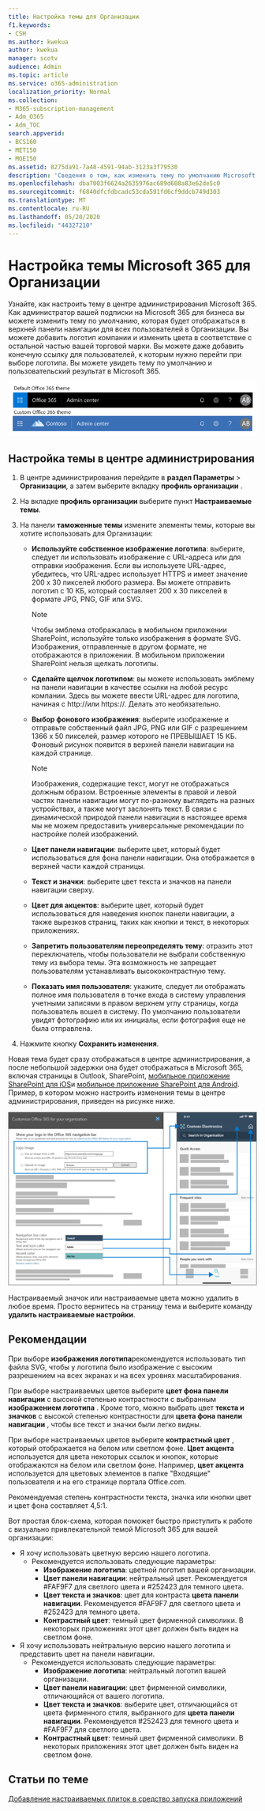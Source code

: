 ```yaml
---
title: Настройка темы для Организации
f1.keywords:
- CSH
ms.author: kwekua
author: kwekua
manager: scotv
audience: Admin
ms.topic: article
ms.service: o365-administration
localization_priority: Normal
ms.collection:
- M365-subscription-management
- Adm_O365
- Adm_TOC
search.appverid:
- BCS160
- MET150
- MOE150
ms.assetid: 8275da91-7a48-4591-94ab-3123a3f79530
description: 'Сведения о том, как изменить тему по умолчанию Microsoft 365 и настроить ее на использование логотипа или цвета вашей компании. '
ms.openlocfilehash: dba7003f6624a2635976ac689d608a83e62de5c0
ms.sourcegitcommit: f6840dfcfdbcadc53cda591fd6cf9ddcb749d303
ms.translationtype: MT
ms.contentlocale: ru-RU
ms.lasthandoff: 05/20/2020
ms.locfileid: "44327210"
---
```

# <a name="customize-the-microsoft-365-theme-for-your-organization"></a>Настройка темы Microsoft 365 для Организации

Узнайте, как настроить тему в центре администрирования Microsoft 365. Как администратор вашей подписки на Microsoft 365 для бизнеса вы можете изменить тему по умолчанию, которая будет отображаться в верхней панели навигации для всех пользователей в Организации. Вы можете добавить логотип компании и изменить цвета в соответствие с остальной частью вашей торговой марки. Вы можете даже добавить конечную ссылку для пользователей, к которым нужно перейти при выборе логотипа. Вы можете увидеть тему по умолчанию и пользовательский результат в Microsoft 365.
  
![Тема Microsoft 365 по умолчанию и пользовательская тема Microsoft 365](../../media/e2cbc922-b424-4683-8c5c-fdbcbd0ce844.png)
  
## <a name="customize-your-theme-in-the-admin-center"></a>Настройка темы в центре администрирования

1. В центре администрирования перейдите в **раздел Параметры** \> **Организации**, а затем выберите вкладку **профиль организации** .

2. На вкладке **профиль организации** выберите пункт **Настраиваемые темы**.

3. На панели **таможенные темы** измените элементы темы, которые вы хотите использовать для Организации:
    
    - **Используйте собственное изображение логотипа**: выберите, следует ли использовать изображение с URL-адреса или для отправки изображения. Если вы используете URL-адрес, убедитесь, что URL-адрес использует HTTPS и имеет значение 200 x 30 пикселей любого размера. Вы можете отправить логотип с 10 КБ, который составляет 200 x 30 пикселей в формате JPG, PNG, GIF или SVG.

      > [!NOTE]
      > Чтобы эмблема отображалась в мобильном приложении SharePoint, используйте только изображения в формате SVG. Изображения, отправленные в другом формате, не отображаются в приложении. В мобильном приложении SharePoint нельзя щелкать логотипы.

    - **Сделайте щелчок логотипом**: вы можете использовать эмблему на панели навигации в качестве ссылки на любой ресурс компании. Здесь вы можете ввести URL-адрес для логотипа, начиная с http://или https://. Делать это необязательно.

    - **Выбор фонового изображения**: выберите изображение и отправьте собственный файл JPG, PNG или GIF с разрешением 1366 x 50 пикселей, размер которого не ПРЕВЫШАЕТ 15 КБ. Фоновый рисунок появится в верхней панели навигации на каждой странице.

      > [!NOTE]
      > Изображения, содержащие текст, могут не отображаться должным образом. Встроенные элементы в правой и левой частях панели навигации могут по-разному выглядеть на разных устройствах, а также могут заслонять текст. В связи с динамической природой панели навигации в настоящее время мы не можем предоставить универсальные рекомендации по настройке полей изображений. 

    - **Цвет панели навигации**: выберите цвет, который будет использоваться для фона панели навигации. Она отображается в верхней части каждой страницы.

    - **Текст и значки**: выберите цвет текста и значков на панели навигации сверху.

    - **Цвет для акцентов**: выберите цвет, который будет использоваться для наведения кнопок панели навигации, а также вырезков страниц, таких как кнопки и текст, в некоторых приложениях.

     - **Запретить пользователям переопределять тему**: отразить этот переключатель, чтобы пользователи не выбрали собственную тему из выбора темы. Эта возможность не запрещает пользователям устанавливать высококонтрастную тему.

    - **Показать имя пользователя**: укажите, следует ли отображать полное имя пользователя в точке входа в систему управления учетными записями в правом верхнем углу страницы, когда пользователь вошел в систему. По умолчанию пользователи увидят фотографию или их инициалы, если фотография еще не была отправлена.
    
4. Нажмите кнопку **Сохранить изменения**.
    
Новая тема будет сразу отображаться в центре администрирования, а после небольшой задержки она будет отображаться в Microsoft 365, включая страницы в Outlook, SharePoint, [мобильное приложение SharePoint для iOS](https://support.office.com/article/SharePoint-mobile-app-for-iOS-339402ce-16bb-4c97-9475-0c5375ccef7a)и [мобильное приложение SharePoint для Android](https://support.office.com/article/SharePoint-mobile-app-for-Android-d875654b-fb0a-4dbe-a17a-a676cf936284). Пример, в котором можно настроить изменения темы в центре администрирования, приведен на рисунке ниже.

![m365 — Admin — клиент — тема — основные сведения](../../media/m365-admin-tenant-theme-conceptual.png)

Настраиваемый значок или настраиваемые цвета можно удалить в любое время. Просто вернитесь на страницу тема и выберите команду **удалить настраиваемые настройки**.
  
## <a name="best-practices"></a>Рекомендации

При выборе **изображения логотипа**рекомендуется использовать тип файла SVG, чтобы у логотипа было изображение с высоким разрешением на всех экранах и на всех уровнях масштабирования.

При выборе настраиваемых цветов выберите **цвет фона панели навигации** с высокой степенью контрастности с выбранным **изображением логотипа** . Кроме того, можно выбрать цвет **текста и значков** с высокой степенью контрастности для **цвета фона панели навигации** , чтобы все текст и значки были легко видны.

При выборе настраиваемых цветов выберите **контрастный цвет** , который отображается на белом или светлом фоне. **Цвет акцента** используется для цвета некоторых ссылок и кнопок, которые отображаются на белом или светлом фоне. Например, **цвет акцента** используется для цветовых элементов в папке "Входящие" пользователя и на его странице портала Office.com. 
  
Рекомендуемая степень контрастности текста, значка или кнопки цвет и цвет фона составляет 4,5:1.

Вот простая блок-схема, которая поможет быстро приступить к работе с визуально привлекательной темой Microsoft 365 для вашей организации:
  - Я хочу использовать цветную версию нашего логотипа.
    - Рекомендуется использовать следующие параметры:
      - **Изображение логотипа**: цветной логотип вашей организации.
      - **Цвет панели навигации**: нейтральный цвет. Рекомендуется #FAF9F7 для светлого цвета и #252423 для темного цвета.
      - **Цвет текста и значков**: цвет для контраста **цвета панели навигации**. Рекомендуется #FAF9F7 для светлого цвета и #252423 для темного цвета.
      - **Контрастный цвет**: темный цвет фирменной символики. В некоторых приложениях этот цвет должен быть виден на светлом фоне.
  - Я хочу использовать нейтральную версию нашего логотипа и представить цвет на панели навигации.
    - Рекомендуется использовать следующие параметры:
      - **Изображение логотипа**: нейтральный логотип вашей организации.
      - **Цвет панели навигации**: цвет фирменной символики, отличающийся от вашего логотипа.
      - **Цвет текста и значков**: выберите цвет, отличающийся от цвета фирменного стиля, выбранного для **цвета панели навигации**. Рекомендуется #252423 для темного цвета и #FAF9F7 для светлого цвета.
      - **Контрастный цвет**: темный цвет фирменной символики. В некоторых приложениях этот цвет должен быть виден на светлом фоне.
  
## <a name="related-articles"></a>Статьи по теме

[Добавление настраиваемых плиток в средство запуска приложений](../manage/customize-the-app-launcher.md)
  
  
